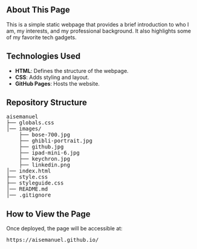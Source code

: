 <h2>About This Page</h2>
<p>This is a simple static webpage that provides a brief introduction to who I am, my interests, and my professional background. It also highlights some of my favorite tech gadgets.</p>

<h2>Technologies Used</h2>
<ul>
    <li><strong>HTML</strong>: Defines the structure of the webpage.</li>
    <li><strong>CSS</strong>: Adds styling and layout.</li>
    <li><strong>GitHub Pages</strong>: Hosts the website.</li>
</ul>

<h2>Repository Structure</h2>
<pre>
aisemanuel
├── globals.css
│── images/
    ├── bose-700.jpg
    ├── ghibli-portrait.jpg
    ├── github.jpg
    ├── ipad-mini-6.jpg
    ├── keychron.jpg
    ├── linkedin.png
│── index.html
├── style.css
├── styleguide.css
│── README.md
│── .gitignore
</pre>
<h2>How to View the Page</h2>
<p>Once deployed, the page will be accessible at:</p>
<pre>https://aisemanuel.github.io/</pre>
